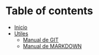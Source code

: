 # Table of contents

* [Inicio](README.md)
* [Utiles](README.md)
  * [Manual de GIT](utiles/GIT.md)
  * [Manual de MARKDOWN](utiles/Markdown.md.md)

